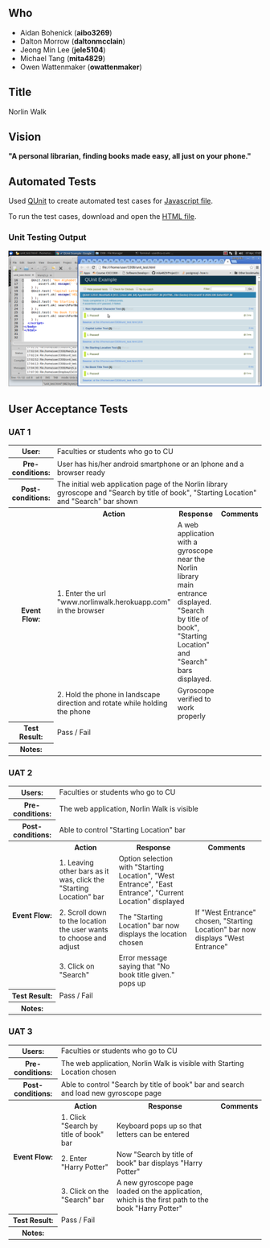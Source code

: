## Who

- Aidan Bohenick (**aibo3269**)
- Dalton Morrow (**daltonmcclain**)
- Jeong Min Lee (**jele5104**)
- Michael Tang (**mita4829**)
- Owen Wattenmaker (**owattenmaker**)


## Title

Norlin Walk


## Vision

**"A personal librarian, finding books made easy, all just on your phone."**


## Automated Tests

Used [QUnit](https://qunitjs.com/) to create automated test cases for [Javascript file](https://github.com/mita4829/Project3308/blob/master/UnitTest/TestMainJS.js).

To run the test cases, download and open the [HTML file](https://github.com/mita4829/Project3308/blob/master/UnitTest/unitTest.html).

### Unit Testing Output
![Unit Test](/UnitTest/UnitTest.png)


## User Acceptance Tests

### UAT 1
<table>
  <tr>
    <th>User:</th>
    <td colspan=3>Faculties or students who go to CU</td>
  </tr>
  <tr>
    <th>Pre-conditions:</th>
    <td colspan=3>User has his/her android smartphone or an Iphone and a browser ready</td>
  </tr>
  <tr>
    <th>Post-conditions:</th>
    <td colspan=3>The initial web application page of the Norlin library gyroscope and "Search by title of book", "Starting Location" and "Search" bar shown</td>
  </tr>
  <tr>
    <th rowspan=3>Event Flow:</th>
    <th>Action</th>
    <th>Response</th>
    <th>Comments</th>
  </tr>
  <tr>
    <td>1. Enter the url "www.norlinwalk.herokuapp.com" in the browser</td>
    <td>A web application with a gyroscope near the Norlin library main entrance displayed. "Search by title of book", "Starting Location" and "Search" bars displayed.</td>
    <td> </td>
  </tr>
  <tr>
    <td>2. Hold the phone in landscape direction and rotate while holding the phone</td>
    <td>Gyroscope verified to work properly</td>
    <td> </td>
  </tr>
  <tr>
    <th>Test Result:</th>
    <td colspan=3>Pass / Fail</td>
  </tr>
  <tr>
    <th>Notes:</th>
    <td colspan=3> </td>
  </tr>
</table>

### UAT 2
<table>
  <tr>
    <th>Users:</th>
    <td colspan=3>Faculties or students who go to CU</td>
  </tr>
  <tr>
    <th>Pre-conditions:</th>
    <td colspan=3>The web application, Norlin Walk is visible</td>
  </tr>
  <tr>
    <th>Post-conditions:</th>
    <td colspan=3>Able to control "Starting Location" bar</td>
  </tr>
  <tr>
    <th rowspan=4>Event Flow:</th>
    <th>Action</th>
    <th>Response</th>
    <th>Comments</th>
  </tr>
  <tr>
    <td>1. Leaving other bars as it was, click the "Starting Location" bar</td>
    <td>Option selection with "Starting Location", "West Entrance", "East Entrance", "Current Location" displayed</td>
    <td> </td>
  </tr>
  <tr>
    <td>2. Scroll down to the location the user wants to choose and adjust</td>
    <td>The "Starting Location" bar now displays the location chosen</td>
    <td>If "West Entrance" chosen, "Starting Location" bar now displays "West Entrance"</td>
  </tr>
  <tr>
    <td>3. Click on "Search"</td>
    <td>Error message saying that "No book title given." pops up</td>
    <td> </td>
  </tr>
  <tr>
    <th>Test Result:</th>
    <td colspan=3>Pass / Fail</td>
  </tr>
  <tr>
    <th>Notes:</th>
    <td colspan=3> </td>
  </tr>
</table>

### UAT 3
<table>
  <tr>
    <th>Users:</th>
    <td colspan=3>Faculties or students who go to CU</td>
  </tr>
  <tr>
    <th>Pre-conditions:</th>
    <td colspan=3>The web application, Norlin Walk is visible with Starting Location chosen</td>
  </tr>
  <tr>
    <th>Post-conditions:</th>
    <td colspan=3>Able to control "Search by title of book" bar and search and load new gyroscope page</td>
  </tr>
  <tr>
    <th rowspan=4>Event Flow:</th>
    <th>Action</th>
    <th>Response</th>
    <th>Comments</th>
  </tr>
  <tr>
    <td>1. Click "Search by title of book" bar</td>
    <td>Keyboard pops up so that letters can be entered</td>
    <td> </td>
  </tr>
  <tr>
    <td>2. Enter "Harry Potter"</td>
    <td>Now "Search by title of book" bar displays "Harry Potter"</td>
    <td> </td>
  </tr>
  <tr>
    <td>3. Click on the "Search" bar</td>
    <td>A new gyroscope page loaded on the application, which is the first path to the book "Harry Potter"</td>
    <td> </td>
  </tr>
  <tr>
    <th>Test Result:</th>
    <td colspan=3>Pass / Fail</td>
  </tr>
  <tr>
    <th>Notes:</th>
    <td colspan=3> </td>
  </tr>
</table>
